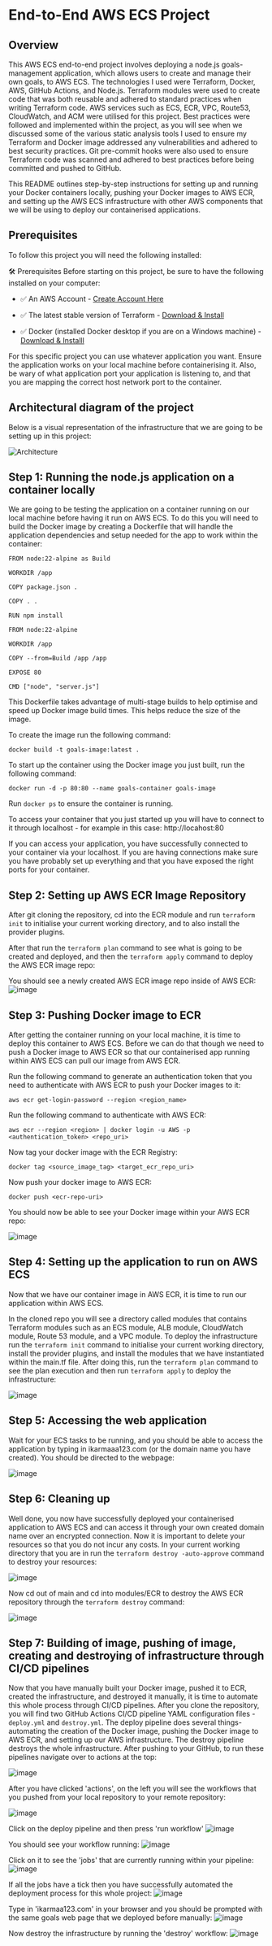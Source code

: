 <h1>End-to-End AWS ECS Project</h1>

<h2> Overview </h2>

This AWS ECS end-to-end project involves deploying a node.js goals-management application, which allows users to create and manage their own goals, to AWS ECS. The technologies I used were Terraform, Docker, AWS, GitHub Actions, and Node.js. Terraform modules were used to create code that was both reusable and adhered to standard practices when writing Terraform code. AWS services such as ECS, ECR, VPC, Route53, CloudWatch, and ACM were utilised for this project. Best practices were followed and implemented within the project, as you will see when we discussed some of the various static analysis tools I used to ensure my Terraform and Docker image addressed any vulnerabilities and adhered to best security practices. Git pre-commit hooks were also used to ensure Terraform code was scanned and adhered to best practices before being committed and pushed to GitHub.

This README outlines step-by-step instructions for setting up and running your Docker containers locally, pushing your Docker images to AWS ECR, and setting up the AWS ECS infrastructure with other AWS components that we will be using to deploy our containerised applications.

<h2> Prerequisites </h2>

To follow this project you will need the following installed:

🛠 Prerequisites
Before starting on this project, be sure to have the following installed on your computer:

- ✅ An AWS Account - [Create Account Here](https://aws.amazon.com/free/?trk=ce1f55b8-6da8-4aa2-af36-3f11e9a449ae&sc_channel=ps&ef_id=Cj0KCQjw782_BhDjARIsABTv_JCWZitQyH0tU_lYElDDQ9HdBabDxB-tKSgYDsRiU0N_XqiVVpjvBTUaAmR7EALw_wcB:G:s&s_kwcid=AL!4422!3!433803621002!e!!g!!aws%20sign%20up!9762827897!98496538743&gclid=Cj0KCQjw782_BhDjARIsABTv_JCWZitQyH0tU_lYElDDQ9HdBabDxB-tKSgYDsRiU0N_XqiVVpjvBTUaAmR7EALw_wcB&all-free-tier.sort-by=item.additionalFields.SortRank&all-free-tier.sort-order=asc&awsf.Free%20Tier%20Types=*all&awsf.Free%20Tier%20Categories=*all)

- ✅ The latest stable version of Terraform - [Download & Install](https://developer.hashicorp.com/terraform/tutorials/aws-get-started/install-cli)

- ✅ Docker (installed Docker desktop if you are on a Windows machine) - [Download & Installl](https://www.docker.com/get-started/)

For this specific project you can use whatever application you want. Ensure the application works on your local machine before containerising it. Also, be wary of what application port your application is listening to, and that you are mapping the correct host network port to the container.

<h2> Architectural diagram of the project </h2>

Below is a visual representation of the infrastructure that we are going to be setting up in this project:

![Architecture](images/Architecture.drawio.png)

<h2> Step 1: Running the node.js application on a container locally </h2>
We are going to be testing the application on a container running on our local machine before having it run on AWS ECS. To do this you will need to build the Docker image by creating a Dockerfile that will handle the application dependencies and setup needed for the app to work within the container:

```hcl
FROM node:22-alpine as Build

WORKDIR /app

COPY package.json .

COPY . .

RUN npm install

FROM node:22-alpine

WORKDIR /app

COPY --from=Build /app /app

EXPOSE 80

CMD ["node", "server.js"]
```

This Dockerfile takes advantage of multi-stage builds to help optimise and speed up Docker image build times. This helps reduce the size of the image.

To create the image run the following command:

```hcl
docker build -t goals-image:latest .
```

To start up the container using the Docker image you just built, run the following command:

```hcl
docker run -d -p 80:80 --name goals-container goals-image
```

Run `docker ps` to ensure the container is running.

To access your container that you just started up you will have to connect to it through localhost - for example in this case: http://locahost:80

If you can access your application, you have successfully connected to your container via your localhost. If you are having connections make sure you have probably set up everything and that you have exposed the right ports for your container.

<h2> Step 2: Setting up AWS ECR Image Repository </h2>

After git cloning the repository, cd into the ECR module and run ``` terraform init ``` to initialise your current working directory, and to also install the provider plugins.

After that run the ``` terraform plan ``` command to see what is going to be created and deployed, and then the ``` terraform apply ``` command to deploy the AWS ECR image repo:

You should see a newly created AWS ECR image repo inside of AWS ECR:
![image](https://github.com/user-attachments/assets/619c9afa-f941-4f28-9e81-119306d026fa)

<h2> Step 3: Pushing Docker image to ECR </h2>

After getting the container running on your local machine, it is time to deploy this container to AWS ECS. Before we can do that though we need to push a Docker image to AWS ECR so that our containerised app running within AWS ECS can pull our image from AWS ECR.

Run the following command to generate an authentication token that you need to authenticate with AWS ECR to push your Docker images to it:

```hcl
aws ecr get-login-password --region <region_name>
```

Run the following command to authenticate with AWS ECR:

```hcl
aws ecr --region <region> | docker login -u AWS -p <authentication_token> <repo_uri>
```

Now tag your docker image with the ECR Registry:

```hcl
docker tag <source_image_tag> <target_ecr_repo_uri>
```

Now push your docker image to AWS ECR:

```hcl
docker push <ecr-repo-uri>
```



You should now be able to see your Docker image within your AWS ECR repo:



![image](https://github.com/user-attachments/assets/d8442901-b3be-4396-bd29-7bf24e358490)



<h2> Step 4: Setting up the application to run on AWS ECS </h2>



Now that we have our container image in AWS ECR, it is time to run our application within AWS ECS.



In the cloned repo you will see a directory called modules  that contains Terraform modules such as an ECS module, ALB module, CloudWatch module, Route 53 module, and a VPC module. To deploy the infrastructure run the ``` terraform init ``` command to initialise your current working directory, install the provider plugins, and install the modules that we have instantiated within the main.tf file. After doing this, run the ```terraform plan``` command to see the plan execution and then run ```terraform apply``` to deploy the infrastructure:



![image](https://github.com/user-attachments/assets/5bf21d8c-9055-43a9-ba69-6ca61810835b)



<h2> Step 5: Accessing the web application </h2>



Wait for your ECS tasks to be running, and you should be able to access the application by typing in ikarmaaa123.com (or the domain name you have created). You should be directed to the webpage:



![image](https://github.com/user-attachments/assets/b12a4bc8-595e-4a1b-baa0-8fffc77aad1f)



<h2> Step 6: Cleaning up </h2>



Well done, you now have successfully deployed your containerised application to AWS ECS and can access it through your own created domain name over an encrypted connection. Now it is important to delete your resources so that you do not incur any costs. In your current working directory that you are in run the ``` terraform destroy -auto-approve ``` command to destroy your resources:



![image](https://github.com/user-attachments/assets/b742e748-95b3-4599-9988-5304dce1f55f)



Now cd out of main and cd into modules/ECR to destroy the AWS ECR repository through the ```terraform destroy``` command:



![image](https://github.com/user-attachments/assets/75d31007-80cb-4e53-9cb0-ebbaf6b0f14a)



<h2> Step 7: Building of image, pushing of image, creating and destroying of infrastructure through CI/CD pipelines </h2>



Now that you have manually built your Docker image, pushed it to ECR, created the infrastructure, and destroyed it manually, it is time to automate this whole process through CI/CD pipelines. After you clone the repository, you will find two GitHub Actions CI/CD pipeline YAML configuration files - ```deploy.yml``` and ```destroy.yml```. The deploy pipeline does several things- automating the creation of the Docker image, pushing the Docker image to AWS ECR, and setting up our AWS infrastructure. The destroy pipeline destroys the whole infrastructure. After pushing to your GitHub, to run these pipelines navigate over to actions at the top:



![image](https://github.com/user-attachments/assets/acf85475-e22d-4158-a9fa-c5b283faf4c7)



After you have clicked 'actions', on the left you will see the workflows that you pushed from your local repository to your remote repository:



![image](https://github.com/user-attachments/assets/75d2b93c-2cee-4735-b3b4-8ca31ef80b70)



Click on the deploy pipeline and then press 'run workflow'
![image](https://github.com/user-attachments/assets/470af851-bbb1-487f-9c58-b6f6a356e69d)



You should see your workflow running:
![image](https://github.com/user-attachments/assets/4da49483-0d79-43d9-bffe-1d3fb3f2c0a8)



Click on it to see the 'jobs' that are currently running within your pipeline:
![image](https://github.com/user-attachments/assets/e48c9516-3da9-4563-9b07-4c316aea1ec3)



If all the jobs have a tick then you have successfully automated the deployment process for this whole project:
![image](https://github.com/user-attachments/assets/c651cfd1-b252-46d0-a427-4dd12925d994)



Type in 'ikarmaa123.com' in your browser and you should be prompted with the same goals web page that we deployed before manually:
![image](https://github.com/user-attachments/assets/f270d19c-24cc-412a-952e-1da4f0dd13cb)



Now destroy the infrastructure by running the 'destroy' workflow:
![image](https://github.com/user-attachments/assets/e5038c7d-eab7-41a7-bf4c-0f0667538190)
















